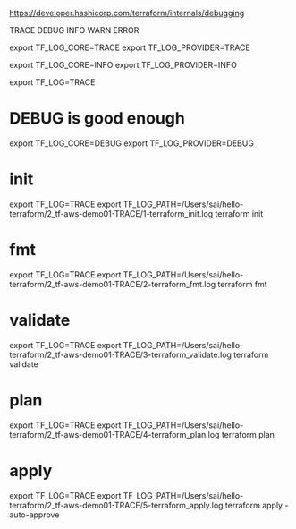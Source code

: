 https://developer.hashicorp.com/terraform/internals/debugging

TRACE
DEBUG
INFO
WARN
ERROR



export TF_LOG_CORE=TRACE
export TF_LOG_PROVIDER=TRACE

export TF_LOG_CORE=INFO
export TF_LOG_PROVIDER=INFO

export TF_LOG=TRACE

# DEBUG is good enough
export TF_LOG_CORE=DEBUG
export TF_LOG_PROVIDER=DEBUG


# init
export TF_LOG=TRACE
export TF_LOG_PATH=/Users/sai/hello-terraform/2_tf-aws-demo01-TRACE/1-terraform_init.log
terraform init

# fmt
export TF_LOG=TRACE
export TF_LOG_PATH=/Users/sai/hello-terraform/2_tf-aws-demo01-TRACE/2-terraform_fmt.log
terraform fmt

# validate
export TF_LOG=TRACE
export TF_LOG_PATH=/Users/sai/hello-terraform/2_tf-aws-demo01-TRACE/3-terraform_validate.log
terraform validate

# plan
export TF_LOG=TRACE
export TF_LOG_PATH=/Users/sai/hello-terraform/2_tf-aws-demo01-TRACE/4-terraform_plan.log
terraform plan

# apply
export TF_LOG=TRACE
export TF_LOG_PATH=/Users/sai/hello-terraform/2_tf-aws-demo01-TRACE/5-terraform_apply.log
terraform apply -auto-approve